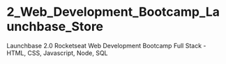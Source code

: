 # 2_Web_Development_Bootcamp_Launchbase_Store
 Launchbase 2.0 Rocketseat Web Development Bootcamp Full Stack - HTML, CSS, Javascript, Node, SQL
